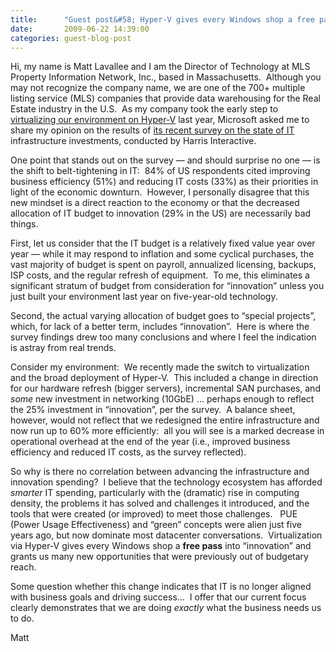 ```yaml
---
title:      "Guest post&#58; Hyper-V gives every Windows shop a free pass into “innovation”"
date:       2009-06-22 14:39:00
categories: guest-blog-post
---
```

Hi, my name is Matt Lavallee and I am the Director of Technology at MLS Property Information Network, Inc., based in Massachusetts.  Although you may not recognize the company name, we are one of the 700+ multiple listing service (MLS) companies that provide data warehousing for the Real Estate industry in the U.S.  As my company took the early step to [virtualizing our environment on Hyper-V](http://www.microsoft.com/casestudies/Case_Study_Detail.aspx?CaseStudyID=4000003046) last year, Microsoft asked me to share my opinion on the results of [its recent survey on the state of IT](http://www.microsoft.com/infrastructure/resources/itprosurvey.mspx) infrastructure investments, conducted by Harris Interactive. 

One point that stands out on the survey — and should surprise no one — is the shift to belt-tightening in IT:  84% of US respondents cited improving business efficiency (51%) and reducing IT costs (33%) as their priorities in light of the economic downturn.  However, I personally disagree that this new mindset is a direct reaction to the economy or that the decreased allocation of IT budget to innovation (29% in the US) are necessarily bad things.

First, let us consider that the IT budget is a relatively fixed value year over year — while it may respond to inflation and some cyclical purchases, the vast majority of budget is spent on payroll, annualized licensing, backups, ISP costs, and the regular refresh of equipment.  To me, this eliminates a significant stratum of budget from consideration for “innovation” unless you just built your environment last year on five-year-old technology.

Second, the actual varying allocation of budget goes to “special projects”, which, for lack of a better term, includes “innovation”.  Here is where the survey findings drew too many conclusions and where I feel the indication is astray from real trends.

Consider my environment:  We recently made the switch to virtualization and the broad deployment of Hyper-V.  This included a change in direction for our hardware refresh (bigger servers), incremental SAN purchases, and _some_ new investment in networking (10GbE) … perhaps enough to reflect the 25% investment in “innovation”, per the survey.  A balance sheet, however, would not reflect that we redesigned the entire infrastructure and now run up to 60% more efficiently:  all you will see is a marked decrease in operational overhead at the end of the year (i.e., improved business efficiency and reduced IT costs, as the survey reflected).

So why is there no correlation between advancing the infrastructure and innovation spending?  I believe that the technology ecosystem has afforded _smarter_ IT spending, particularly with the (dramatic) rise in computing density, the problems it has solved and challenges it introduced, and the tools that were created (or improved) to meet those challenges.   PUE (Power Usage Effectiveness) and “green” concepts were alien just five years ago, but now dominate most datacenter conversations.  Virtualization via Hyper-V gives every Windows shop a **free pass** into  “innovation” and grants us many new opportunities that were previously out of budgetary reach.

Some question whether this change indicates that IT is no longer aligned with business goals and driving success…  I offer that our current focus clearly demonstrates that we are doing _exactly_ what the business needs us to do.

Matt
